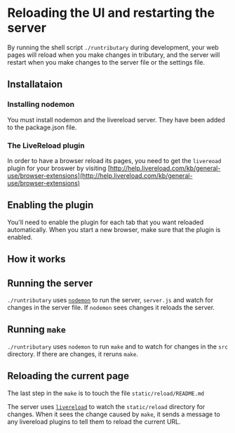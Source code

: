 # Reloading the UI and restarting the server
By running the shell script `./runtributary` during development, your web pages will reload when you make changes in tributary, and the server will restart when you make changes to the server file or the settings file.

## Installataion
### Installing nodemon
You must install nodemon and the livereload server. They have been added to the package.json file.

### The LiveReload plugin
In order to have a browser reload its pages, you need to get the `livereoad` plugin for your broswer by visiting [http://help.livereload.com/kb/general-use/browser-extensions](http://help.livereload.com/kb/general-use/browser-extensions)


## Enabling the plugin
You'll need to enable the plugin for each tab that you want reloaded automatically. When you start a new browser, make sure that the plugin is enabled.

## How it works
## Running the server
`./runtributary` uses [`nodemon`](https://github.com/remy/nodemon) to run the server, `server.js` and watch for changes in the server file. If `nodemon` sees changes it reloads the server.
## Running `make`
`./runtributary` uses `nodemon` to run `make` and to watch for changes in the `src` directory. If there are changes, it reruns `make`.
## Reloading the current page
The last step in the `make` is to touch the file `static/reload/README.md`

The server uses [`livereload`]((https://github.com/napcs/node-livereload)) to watch the `static/reload` directory for changes. When it sees the change caused by `make`, it sends a message to any livereload plugins to tell them to reload the current URL.


